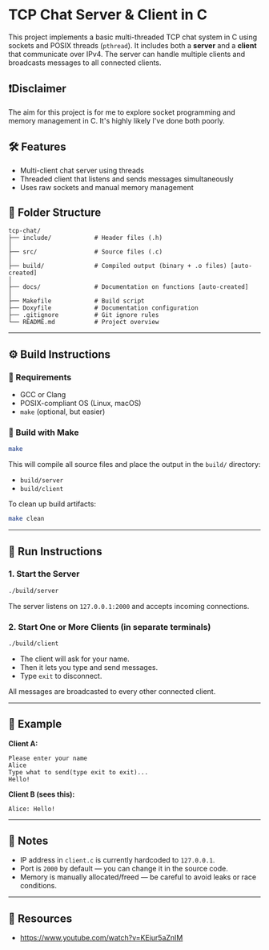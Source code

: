 # TCP Chat Server & Client in C

This project implements a basic multi-threaded TCP chat system in C using sockets and POSIX threads (`pthread`). It includes both a **server** and a **client** that communicate over IPv4. The server can handle multiple clients and broadcasts messages to all connected clients.

## ❗Disclaimer

The aim for this project is for me to explore socket programming and memory management in C. It's highly likely
I've done both poorly.

## 🛠 Features

- Multi-client chat server using threads
- Threaded client that listens and sends messages simultaneously
- Uses raw sockets and manual memory management

## 📁 Folder Structure

```
tcp-chat/
├── include/            # Header files (.h)
│
├── src/                # Source files (.c)
│
├── build/              # Compiled output (binary + .o files) [auto-created]
│
├── docs/               # Documentation on functions [auto-created]
│
├── Makefile            # Build script
├── Doxyfile            # Documentation configuration
├── .gitignore          # Git ignore rules
└── README.md           # Project overview
```

---

## ⚙️ Build Instructions

### 🧱 Requirements

- GCC or Clang
- POSIX-compliant OS (Linux, macOS)
- `make` (optional, but easier)

### 🔧 Build with Make

```bash
make
```

This will compile all source files and place the output in the `build/` directory:

- `build/server`
- `build/client`

To clean up build artifacts:

```bash
make clean
```

---

## 🧪 Run Instructions

### 1. Start the Server

```bash
./build/server
```

The server listens on `127.0.0.1:2000` and accepts incoming connections.

### 2. Start One or More Clients (in separate terminals)

```bash
./build/client
```

- The client will ask for your name.
- Then it lets you type and send messages.
- Type `exit` to disconnect.

All messages are broadcasted to every other connected client.

---

## 📝 Example

**Client A:**

```
Please enter your name
Alice
Type what to send(type exit to exit)...
Hello!
```

**Client B (sees this):**

```
Alice: Hello!
```

---

## 📌 Notes

- IP address in `client.c` is currently hardcoded to `127.0.0.1`.
- Port is `2000` by default — you can change it in the source code.
- Memory is manually allocated/freed — be careful to avoid leaks or race conditions.

---

## 🔗 Resources

- https://www.youtube.com/watch?v=KEiur5aZnIM
